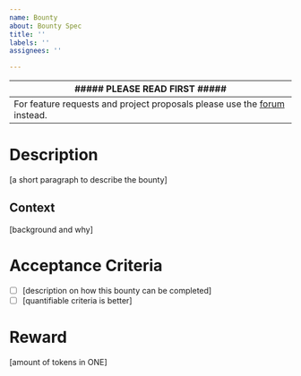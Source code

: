 ```yaml
---
name: Bounty
about: Bounty Spec
title: ''
labels: ''
assignees: ''

---
```


| ##### PLEASE READ FIRST ##### |
| -------------- |
| For feature requests and project proposals please use the [forum](https://talk.harmony.one/c/funding-proposals/bounties/45) instead. |

# Description
[a short paragraph to describe the bounty]

## Context
[background and why]

# Acceptance Criteria
* [ ] [description on how this bounty can be completed]
* [ ] [quantifiable criteria is better]

# Reward
[amount of tokens in ONE]
